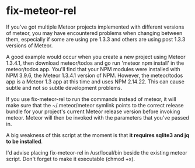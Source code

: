 # fix-meteor-rel

If you've got multiple Meteor projects implemented with different versions of meteor, you may have encountered problems when changing between them, especially if some are using pre 1.3.3 and others are using post 1.3.3 versions of Meteor.

A good example would occur when you create a new project using Meteor 1.3.4.1, then download meteor/todos and go run 'meteor npm install' in the meteor/todos app. You'll find that your NPM modules were installed with NPM 3.9.6, the Meteor 1.3.4.1 version of NPM. However, the meteor/todos app is a Meteor 1.3 app at this time and uses NPM 2.14.22. This can cause subtle and not so subtle development problems.

If you use fix-meteor-rel to run the commands instead of meteor, it will make sure that the ~/.meteor/meteor symlink points to the correct release bundle for your project's current Meteor release version before invoking meteor. Meteor will then be invoked with the parameters that you've passed in.

A big weakness of this script at the moment is that **it requires sqlite3 and jq to be installed**. 

I'd advise placing fix-meteor-rel in /usr/local/bin beside the existing meteor script. Don't forget to make it executable (chmod +x).
